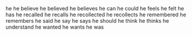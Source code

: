 he
he believe
he believed
he believes
he can
he could
he feels
he felt
he has
he recalled
he recalls
he recollected
he recollects
he remembered
he remembers
he said
he say
he says
he should
he think
he thinks
he understand
he wanted
he wants
he was
